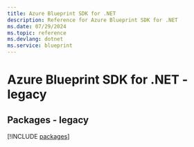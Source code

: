 ```yaml
---
title: Azure Blueprint SDK for .NET
description: Reference for Azure Blueprint SDK for .NET
ms.date: 07/29/2024
ms.topic: reference
ms.devlang: dotnet
ms.service: blueprint
---
```

# Azure Blueprint SDK for .NET - legacy
## Packages - legacy
[!INCLUDE [packages](blueprint-index.md)]
